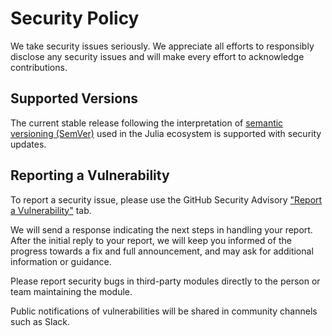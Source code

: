 # Security Policy

We take security issues seriously. We appreciate all efforts
to responsibly disclose any security issues and will make every
effort to acknowledge contributions.


## Supported Versions

The current stable release following the interpretation of
[semantic versioning (SemVer)](https://julialang.github.io/Pkg.jl/dev/compatibility/#Version-specifier-format-1)
used in the Julia ecosystem is supported with security updates.


## Reporting a Vulnerability

To report a security issue, please use the GitHub Security Advisory
["Report a Vulnerability"](https://github.com/ranocha/BSeries.jl/security/advisories/new)
tab.

We will send a response indicating the next steps in handling your report.
After the initial reply to your report, we will keep you informed of the
progress towards a fix and full announcement, and may ask for additional
information or guidance.

Please report security bugs in third-party modules directly to the person
or team maintaining the module.

Public notifications of vulnerabilities will be shared in community channels
such as Slack.
